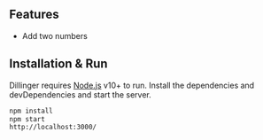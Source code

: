 ## Features
- Add two numbers

## Installation & Run

Dillinger requires [Node.js](https://nodejs.org/) v10+ to run.
Install the dependencies and devDependencies and start the server.

```sh
npm install
npm start
http://localhost:3000/
```



